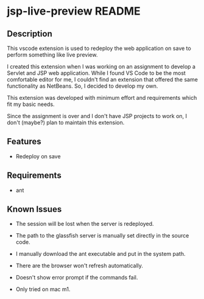 # jsp-live-preview README

## Description

This vscode extension is used to redeploy the web application on save to perform something like live preview.

I created this extension when I was working on an assignment to develop a Servlet and JSP web application. While I found VS Code to be the most comfortable editor for me, I couldn't find an extension that offered the same functionality as NetBeans. So, I decided to develop my own.

This extension was developed with minimum effort and requirements which fit my basic needs.

Since the assignment is over and I don't have JSP projects to work on, I don't (maybe?) plan to maintain this extension.

## Features

- Redeploy on save

## Requirements 

- ant



## Known Issues

- The session will be lost when the server is redeployed.

- The path to the glassfish server is manually set directly in the source code.

- I manually download the ant executable and put in the system path.

- There are the browser won't refresh automatically.

- Doesn't show error prompt if the commands fail.

- Only tried on mac m1.
